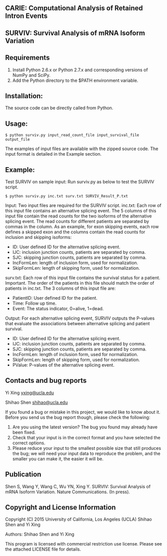 ## CARIE: Computational Analysis of Retained Intron Events
## SURVIV: Survival Analysis of mRNA Isoform Variation

Requirements
------------
1. Install Python 2.6.x or Python 2.7.x and corresponding versions of NumPy and
SciPy.
2. Add the Python directory to the $PATH environment variable.

Installation:
------------
The source code can be directly called from Python.

Usage:
--------------------------------

    $ python surviv.py input_read_count_file input_survival_file output_file
    
The examples of input files are available with the zipped source code. The input format is detailed in the Example section.

Example:
--------------------------------
Test SURVIV on sample input:
Run surviv.py as below to test the SURVIV script.

    $ python surviv.py inc.txt surv.txt SURVIV_Result_P.txt

Input: Two input files are required for the SURVIV script. inc.txt: Each row of
this input file contains an alternative splicing event. The 5 columns of this
input file contain the read counts for the two isoforms of the alternative
splicing event. The read counts for different patients are separated by commas
in the column. As an example, for exon skipping events, each row defines a
skipped exon and the columns contain the read counts for inclusion and skipping
isoforms:
- ID: User defined ID for the alternative splicing event.
- IJC: inclusion junction counts, patients are separated by comma.
- SJC: skipping junction counts, patients are separated by comma.
- IncFormLen: length of inclusion form, used for normalization.
- SkipFormLen: length of skipping form, used for normalization.

surv.txt: Each row of this input file contains the survival status for a
patient. Important. The order of the patients in this file should match the
order of patients in inc.txt. The 3 columns of this input file are:
- PatientID: User defined ID for the patient.
- Time: Follow up time.
- Event: The status indicator, 0=alive, 1=dead.

Output: For each alternative splicing event, SURVIV outputs the P-values that
evaluate the associations between alternative splicing and patient survival.
- ID: User defined ID for the alternative splicing event.
- IJC: inclusion junction counts, patients are separated by comma.
- SJC: skipping junction counts, patients are separated by comma.
- IncFormLen: length of inclusion form, used for normalization.
- SkipFormLen: length of skipping form, used for normalization.
- PValue: P-values of the alternative splicing event.


Contacts and bug reports
------------------------
Yi Xing
yxing@ucla.edu

Shihao Shen
shihao@ucla.edu

If you found a bug or mistake in this project, we would like to know about it.
Before you send us the bug report though, please check the following:

1. Are you using the latest version? The bug you found may already have been
   fixed.
2. Check that your input is in the correct format and you have selected the
   correct options.
3. Please reduce your input to the smallest possible size that still produces
   the bug; we will need your input data to reproduce the problem, and the
   smaller you can make it, the easier it will be.

Publication
------------
Shen S, Wang Y, Wang C, Wu YN, Xing Y. SURVIV: Survival Analysis of mRNA Isoform Variation.
Nature Communications. (In press).

Copyright and License Information
---------------------------------
Copyright (C) 2015 University of California, Los Angeles (UCLA)
Shihao Shen and Yi Xing

Authors: Shihao Shen and Yi Xing

This program is licensed with commercial restriction use license. Please see the attached LICENSE file for details.

